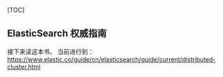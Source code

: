 [TOC]

ElasticSearch 权威指南
---
接下来读这本书。
当前进行到：https://www.elastic.co/guide/cn/elasticsearch/guide/current/distributed-cluster.html